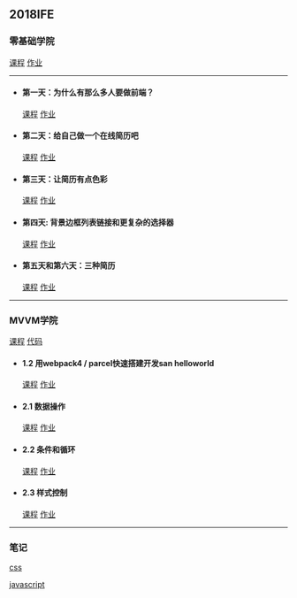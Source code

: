 ## 2018IFE

### 零基础学院

<a href="http://ife.baidu.com/college/detail/id/5" target="_blank">课程</a> <a href="https://github.com/AnsonZnl/2018IFE" target="_blank">作业</a>

--------------------------
* #### 第一天：为什么有那么多人要做前端？
    <a href="http://ife.baidu.com/course/detail/id/28" target="_blank">课程</a> <a href="https://zhangningle.gitee.io/ife/basis/001.html" target="_blank">作业</a>

* #### 第二天：给自己做一个在线简历吧
    <a href="http://ife.baidu.com/course/detail/id/36" target="_blank">课程</a> <a href="https://zhangningle.gitee.io/ife/basis/002.html" target="_blank">作业</a>

* #### 第三天：让简历有点色彩
    <a href="http://ife.baidu.com/course/detail/id/37" target="_blank">课程</a> <a href="https://zhangningle.gitee.io/ife/basis/003-让简历有点颜色.html" target="_blank">作业</a>

* #### 第四天: 背景边框列表链接和更复杂的选择器
    <a href="http://ife.baidu.com/course/detail/id/38" target="_blank">课程</a> <a href="https://zhangningle.gitee.io/ife/basis/004-背景边框列表链接和更复杂的选择器.html" target="_blank">作业</a>

* #### 第五天和第六天：三种简历
    <a href="http://ife.baidu.com/course/detail/id/40" target="_blank">课程</a> <a href="https://zhangningle.gitee.io/ife/basis/005-三种简历.html" target="_blank">作业</a>
--------------------------

### MVVM学院

<a href="http://ife.baidu.com/college/detail/id/6" target="_blank">课程</a> [代码](https://github.com/xclazy/2018IFE/tree/master/mvvm)

* #### 1.2 用webpack4 / parcel快速搭建开发san helloworld

  <a href="http://ife.baidu.com/course/detail/id/2" target="_blank">课程</a> <a href="https://xclazy.github.io/2018IFE/mvvm/1/dist/" target="_blank">作业</a>

* #### 2.1 数据操作

  <a href="http://ife.baidu.com/course/detail/id/4" target="_blank">课程</a> <a href="https://xclazy.github.io/2018IFE/mvvm/2/dist/#/2_1" target="_blank">作业</a>

* #### 2.2 条件和循环

  <a href="http://ife.baidu.com/course/detail/id/5" target="_blank">课程</a> <a href="https://xclazy.github.io/2018IFE/mvvm/2/dist/#/2_2" target="_blank">作业</a>

* #### 2.3 样式控制

  <a href="http://ife.baidu.com/course/detail/id/8" target="_blank">课程</a> <a href="https://xclazy.github.io/2018IFE/mvvm/2/dist/#/2_3" target="_blank">作业</a>

--------------------------

### 笔记

<a href="https://github.com/AnsonZnl/2018IFE/blob/master/note/css.md" target="_blank">css</a>

<a href="https://github.com/AnsonZnl/2018IFE/blob/master/note/js.md" target="_blank">javascript</a>
